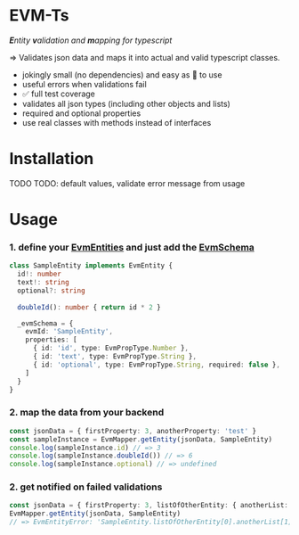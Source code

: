
# EVM-Ts

***E**ntity **v**alidation and **m**apping for typescript*

=> Validates json data and maps it into actual and valid typescript classes.
- jokingly small (no dependencies) and easy as 🍰 to use
- useful errors when validations fail
- ✅ full test coverage
- validates all json types (including other objects and lists)
- required and optional properties
- use real classes with methods instead of interfaces


# Installation

TODO
TODO: default values, validate error message from usage

# Usage

### 1. define your [EvmEntities](https://github.com/sp33dlink/EVM-Ts/blob/09b96287b1b061c0723187d40400f3acde2dd125/src/evm-entity.ts#L1) and just add the [EvmSchema](https://github.com/sp33dlink/EVM-Ts/blob/09b96287b1b061c0723187d40400f3acde2dd125/src/evm-entity.ts#L5)
``` typescript
class SampleEntity implements EvmEntity {
  id!: number
  text!: string
  optional?: string
  
  doubleId(): number { return id * 2 }

  _evmSchema = {
    evmId: 'SampleEntity',
    properties: [
      { id: 'id', type: EvmPropType.Number },
      { id: 'text', type: EvmPropType.String },
      { id: 'optional', type: EvmPropType.String, required: false },
    ]
  }
}
```
### 2. map the data from your backend
``` typescript
const jsonData = { firstProperty: 3, anotherProperty: 'test' }
const sampleInstance = EvmMapper.getEntity(jsonData, SampleEntity)
console.log(sampleInstance.id) // => 3
console.log(sampleInstance.doubleId()) // => 6 
console.log(sampleInstance.optional) // => undefined
```
### 2. get notified on failed validations
``` typescript
const jsonData = { firstProperty: 3, listOfOtherEntity: { anotherList: [ true, 'false' ] } }
EvmMapper.getEntity(jsonData, SampleEntity)
// => EvmEntityError: 'SampleEntity.listOfOtherEntity[0].anotherList[1]' expected 'boolean' but was 'string'
```
